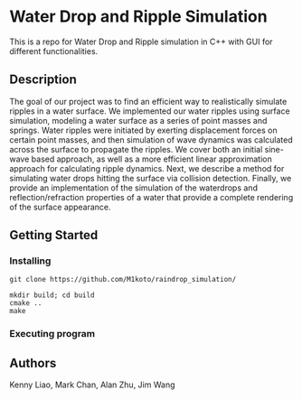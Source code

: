 # Water Drop and Ripple Simulation
This is a repo for Water Drop and Ripple simulation in C++ with GUI for different functionalities.
## Description
The goal of our project was to find an efficient way to realistically simulate ripples in a water surface. We implemented our water ripples using surface simulation, modeling a water surface as a series of point masses and springs. Water ripples were initiated by exerting displacement forces on certain point masses, and then simulation of wave dynamics was calculated across the surface to propagate the ripples. We cover both an initial sine-wave based approach, as well as a more efficient linear approximation approach for calculating ripple dynamics. Next, we describe a method for simulating water drops hitting the surface via collision detection. Finally, we provide an implementation of the simulation of the waterdrops and reflection/refraction properties of a water that provide a complete rendering of the surface appearance.

## Getting Started

### Installing

```
git clone https://github.com/M1koto/raindrop_simulation/
```

```
mkdir build; cd build
cmake ..
make
```

### Executing program




## Authors

Kenny Liao, Mark Chan, Alan Zhu, Jim Wang
